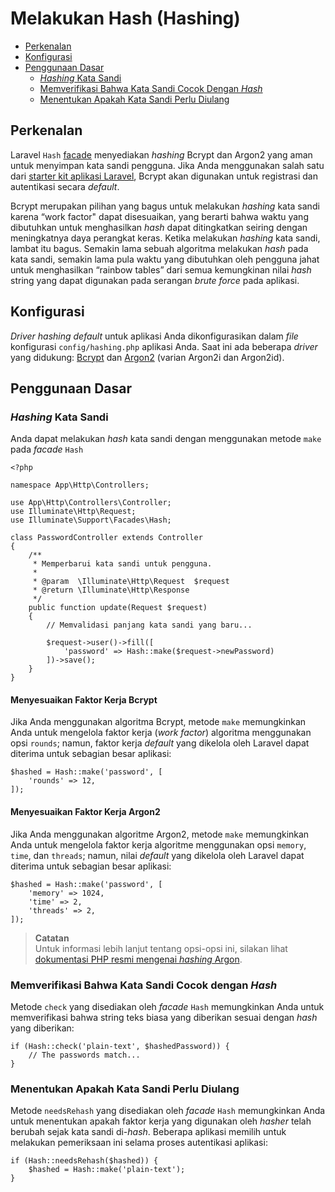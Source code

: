 # Melakukan Hash (Hashing)

- [Perkenalan](#introduction)
- [Konfigurasi](#configuration)
- [Penggunaan Dasar](#basic-usage)
  - [_Hashing_ Kata Sandi](#hashing-passwords)
  - [Memverifikasi Bahwa Kata Sandi Cocok Dengan _Hash_](#verifying-that-a-password-matches-a-hash)
  - [Menentukan Apakah Kata Sandi Perlu Diulang](#determining-if-a-password-needs-to-be-rehashed)

<a name="introduction"></a>

## Perkenalan

Laravel `Hash` [facade](/docs/{{version}}/facades) menyediakan _hashing_ Bcrypt dan Argon2 yang aman untuk menyimpan kata sandi pengguna. Jika Anda menggunakan salah satu dari [starter kit aplikasi Laravel](/docs/{{version}}/starter-kits), Bcrypt akan digunakan untuk registrasi dan autentikasi secara _default_.

Bcrypt merupakan pilihan yang bagus untuk melakukan _hashing_ kata sandi karena “work factor" dapat disesuaikan, yang berarti bahwa waktu yang dibutuhkan untuk menghasilkan _hash_ dapat ditingkatkan seiring dengan meningkatnya daya perangkat keras. Ketika melakukan _hashing_ kata sandi, lambat itu bagus. Semakin lama sebuah algoritma melakukan _hash_ pada kata sandi, semakin lama pula waktu yang dibutuhkan oleh pengguna jahat untuk menghasilkan “rainbow tables” dari semua kemungkinan nilai _hash_ string yang dapat digunakan pada serangan _brute_ _force_ pada aplikasi.

<a name="configuration"></a>

## Konfigurasi

_Driver_ _hashing_ _default_ untuk aplikasi Anda dikonfigurasikan dalam _file_ konfigurasi `config/hashing.php` aplikasi Anda. Saat ini ada beberapa _driver_ yang didukung: [Bcrypt](https://en.wikipedia.org/wiki/Bcrypt) dan [Argon2](https://en.wikipedia.org/wiki/Argon2) (varian Argon2i dan Argon2id).

<a name="basic-usage"></a>

## Penggunaan Dasar

<a name="hashing-passwords"></a>

### _Hashing_ Kata Sandi

Anda dapat melakukan _hash_ kata sandi dengan menggunakan metode `make` pada _facade_ `Hash`

    <?php

    namespace App\Http\Controllers;

    use App\Http\Controllers\Controller;
    use Illuminate\Http\Request;
    use Illuminate\Support\Facades\Hash;

    class PasswordController extends Controller
    {
        /**
         * Memperbarui kata sandi untuk pengguna.
         *
         * @param  \Illuminate\Http\Request  $request
         * @return \Illuminate\Http\Response
         */
        public function update(Request $request)
        {
            // Memvalidasi panjang kata sandi yang baru...

            $request->user()->fill([
                'password' => Hash::make($request->newPassword)
            ])->save();
        }
    }

<a name="adjusting-the-bcrypt-work-factor"></a>

#### Menyesuaikan Faktor Kerja Bcrypt

Jika Anda menggunakan algoritma Bcrypt, metode `make` memungkinkan Anda untuk mengelola faktor kerja (_work factor_) algoritma menggunakan opsi `rounds`; namun, faktor kerja _default_ yang dikelola oleh Laravel dapat diterima untuk sebagian besar aplikasi:

    $hashed = Hash::make('password', [
        'rounds' => 12,
    ]);

<a name="adjusting-the-argon2-work-factor"></a>

#### Menyesuaikan Faktor Kerja Argon2

Jika Anda menggunakan algoritme Argon2, metode `make` memungkinkan Anda untuk mengelola faktor kerja algoritme menggunakan opsi `memory`, `time`, dan `threads`; namun, nilai _default_ yang dikelola oleh Laravel dapat diterima untuk sebagian besar aplikasi:

    $hashed = Hash::make('password', [
        'memory' => 1024,
        'time' => 2,
        'threads' => 2,
    ]);

> **Catatan**  
> Untuk informasi lebih lanjut tentang opsi-opsi ini, silakan lihat [dokumentasi PHP resmi mengenai _hashing_ Argon](https://secure.php.net/manual/en/function.password-hash.php).

<a name="verifying-that-a-password-matches-a-hash"></a>

### Memverifikasi Bahwa Kata Sandi Cocok dengan _Hash_

Metode `check` yang disediakan oleh _facade_ `Hash` memungkinkan Anda untuk memverifikasi bahwa string teks biasa yang diberikan sesuai dengan _hash_ yang diberikan:

    if (Hash::check('plain-text', $hashedPassword)) {
        // The passwords match...
    }

<a name="determining-if-a-password-needs-to-be-rehashed"></a>

### Menentukan Apakah Kata Sandi Perlu Diulang

Metode `needsRehash` yang disediakan oleh _facade_ `Hash` memungkinkan Anda untuk menentukan apakah faktor kerja yang digunakan oleh _hasher_ telah berubah sejak kata sandi di-_hash_. Beberapa aplikasi memilih untuk melakukan pemeriksaan ini selama proses autentikasi aplikasi:

    if (Hash::needsRehash($hashed)) {
        $hashed = Hash::make('plain-text');
    }

